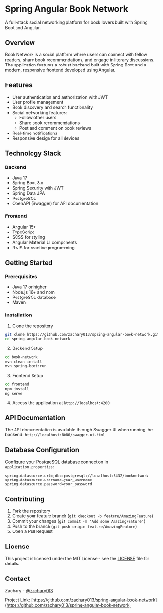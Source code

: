 # Spring Angular Book Network

A full-stack social networking platform for book lovers built with Spring Boot and Angular.

## Overview

Book Network is a social platform where users can connect with fellow readers, share book recommendations, and engage in literary discussions. The application features a robust backend built with Spring Boot and a modern, responsive frontend developed using Angular.

## Features

- User authentication and authorization with JWT
- User profile management
- Book discovery and search functionality
- Social networking features:
   - Follow other users
   - Share book recommendations
   - Post and comment on book reviews
- Real-time notifications
- Responsive design for all devices

## Technology Stack

### Backend
- Java 17
- Spring Boot 3.x
- Spring Security with JWT
- Spring Data JPA
- PostgreSQL
- OpenAPI (Swagger) for API documentation

### Frontend
- Angular 15+
- TypeScript
- SCSS for styling
- Angular Material UI components
- RxJS for reactive programming

## Getting Started

### Prerequisites
- Java 17 or higher
- Node.js 16+ and npm
- PostgreSQL database
- Maven

### Installation

1. Clone the repository
```bash
git clone https://github.com/zachary013/spring-angular-book-network.git
cd spring-angular-book-network
```

2. Backend Setup
```bash
cd book-network
mvn clean install
mvn spring-boot:run
```

3. Frontend Setup
```bash
cd frontend
npm install
ng serve
```

4. Access the application at `http://localhost:4200`

## API Documentation

The API documentation is available through Swagger UI when running the backend:
`http://localhost:8080/swagger-ui.html`

## Database Configuration

Configure your PostgreSQL database connection in `application.properties`:

```properties
spring.datasource.url=jdbc:postgresql://localhost:5432/booknetwork
spring.datasource.username=your_username
spring.datasource.password=your_password
```

## Contributing

1. Fork the repository
2. Create your feature branch (`git checkout -b feature/AmazingFeature`)
3. Commit your changes (`git commit -m 'Add some AmazingFeature'`)
4. Push to the branch (`git push origin feature/AmazingFeature`)
5. Open a Pull Request

## License

This project is licensed under the MIT License - see the [LICENSE](LICENSE) file for details.

## Contact

Zachary - [@zachary013](https://github.com/zachary013)

Project Link: [https://github.com/zachary013/spring-angular-book-network](https://github.com/zachary013/spring-angular-book-network)